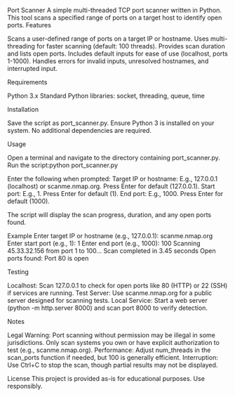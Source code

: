 Port Scanner
A simple multi-threaded TCP port scanner written in Python. This tool scans a specified range of ports on a target host to identify open ports.
Features

Scans a user-defined range of ports on a target IP or hostname.
Uses multi-threading for faster scanning (default: 100 threads).
Provides scan duration and lists open ports.
Includes default inputs for ease of use (localhost, ports 1-1000).
Handles errors for invalid inputs, unresolved hostnames, and interrupted input.

Requirements

Python 3.x
Standard Python libraries: socket, threading, queue, time

Installation

Save the script as port_scanner.py.
Ensure Python 3 is installed on your system.
No additional dependencies are required.

Usage

Open a terminal and navigate to the directory containing port_scanner.py.
Run the script:python port_scanner.py


Enter the following when prompted:
Target IP or hostname: E.g., 127.0.0.1 (localhost) or scanme.nmap.org. Press Enter for default (127.0.0.1).
Start port: E.g., 1. Press Enter for default (1).
End port: E.g., 1000. Press Enter for default (1000).


The script will display the scan progress, duration, and any open ports found.

Example
Enter target IP or hostname (e.g., 127.0.0.1): scanme.nmap.org
Enter start port (e.g., 1): 1
Enter end port (e.g., 1000): 100
Scanning 45.33.32.156 from port 1 to 100...
Scan completed in 3.45 seconds
Open ports found:
Port 80 is open

Testing

Localhost: Scan 127.0.0.1 to check for open ports like 80 (HTTP) or 22 (SSH) if services are running.
Test Server: Use scanme.nmap.org for a public server designed for scanning tests.
Local Service: Start a web server (python -m http.server 8000) and scan port 8000 to verify detection.

Notes

Legal Warning: Port scanning without permission may be illegal in some jurisdictions. Only scan systems you own or have explicit authorization to test (e.g., scanme.nmap.org).
Performance: Adjust num_threads in the scan_ports function if needed, but 100 is generally efficient.
Interruption: Use Ctrl+C to stop the scan, though partial results may not be displayed.

License
This project is provided as-is for educational purposes. Use responsibly.
